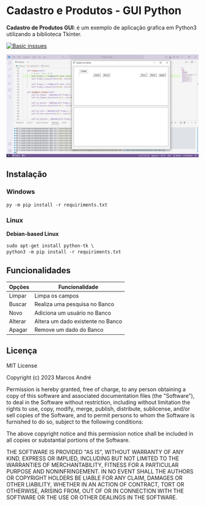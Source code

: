 # Cadastro e Produtos - GUI Python

**Cadastro de Produtos GUI**: é um exemplo de aplicação grafica em Python3 utilizando a biblioteca Tkinter.

[![Basic inssues](https://github.com/actions/labeler/actions/workflows/basic-validation.yml/badge.svg?branch=main)](https://github.com/krzgvfs/clientes-gui/issues)

![Interface principal do programa](./Screenshot_3.png)

## Instalação 
### **Windows**
```
py -m pip install -r requiriments.txt
```
### **Linux** 
**Debian-based Linux**
```
sudo apt-get install python-tk \
python3 -m pip install -r requiriments.txt
```

## Funcionalidades

Opções | Funcionalidade
-------|----------------
Limpar | Limpa os campos
Buscar | Realiza uma pesquisa no Banco
Novo   | Adiciona um usuário no Banco
Alterar| Altera um dado existente no Banco
Apagar | Remove um dado do Banco

## Licença

MIT License

Copyright (c) 2023 Marcos André

Permission is hereby granted, free of charge, to any person obtaining a copy
of this software and associated documentation files (the "Software"), to deal
in the Software without restriction, including without limitation the rights
to use, copy, modify, merge, publish, distribute, sublicense, and/or sell
copies of the Software, and to permit persons to whom the Software is
furnished to do so, subject to the following conditions:

The above copyright notice and this permission notice shall be included in all
copies or substantial portions of the Software.

THE SOFTWARE IS PROVIDED "AS IS", WITHOUT WARRANTY OF ANY KIND, EXPRESS OR
IMPLIED, INCLUDING BUT NOT LIMITED TO THE WARRANTIES OF MERCHANTABILITY,
FITNESS FOR A PARTICULAR PURPOSE AND NONINFRINGEMENT. IN NO EVENT SHALL THE
AUTHORS OR COPYRIGHT HOLDERS BE LIABLE FOR ANY CLAIM, DAMAGES OR OTHER
LIABILITY, WHETHER IN AN ACTION OF CONTRACT, TORT OR OTHERWISE, ARISING FROM,
OUT OF OR IN CONNECTION WITH THE SOFTWARE OR THE USE OR OTHER DEALINGS IN THE
SOFTWARE.

